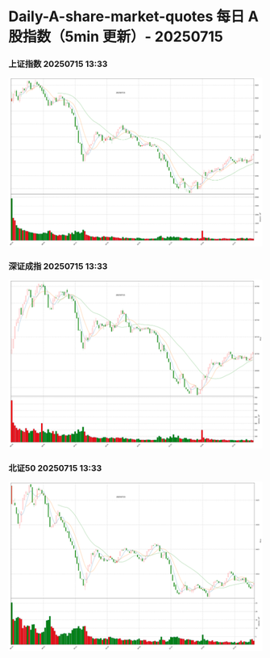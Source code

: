 
# Daily-A-share-market-quotes 每日 A 股指数（5min 更新）- 20250715

### 上证指数 20250715 13:33
![](./fig/2025/7/20250715-sh000001.png)

### 深证成指 20250715 13:33
![](./fig/2025/7/20250715-sz399001.png)

### 北证50 20250715 13:33
![](./fig/2025/7/20250715-bj899050.png)
